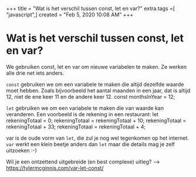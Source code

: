 +++
title = "Wat is het verschil tussen const, let en var?"
extra.tags =[ "javascript",]
created = "Feb 5, 2020 10:08 AM"
+++
# Wat is het verschil tussen const, let en var?

We gebruiken const, let en var om nieuwe variabelen te maken. Ze werken alle drie net iets anders.

`const` gebruiken we om een variabele te maken die altijd dezelfde waarde moet hebben. Zoals bijvoorbeeld het aantal maanden in een jaar, dat is altijd 12, niet de ene keer 11 en de andere keer 12.
const monthsInYear = 12;

`let` gebruiken we om een variabele te maken die van waarde kan veranderen.
Een voorbeeld is de rekening in een restaurant:
let rekeningTotaal = 0;
rekeningTotaal = rekeningTotaal + 10;
rekeningTotaal = rekeningTotaal + 33;
rekeningTotaal = rekeningTotaal + 4;

var is de oude vorm van `let`, die zul je nog wel tegenkomen op het internet. `var` werkt een klein beetje anders dan `let` maar die details mag je zelf uitzoeken :-)

Wil je een ontzettend uitgebreide (en best complexe) uitleg? -->
https://tylermcginnis.com/var-let-const/